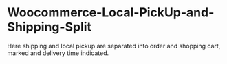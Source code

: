 # Woocommerce-Local-PickUp-and-Shipping-Split
Here shipping and local pickup are separated into order and shopping cart, marked and delivery time indicated.
